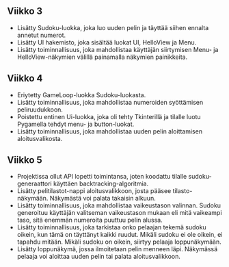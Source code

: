 ## Viikko 3

- Lisätty Sudoku-luokka, joka luo uuden pelin ja täyttää siihen ennalta annetut numerot.
- Lisätty UI hakemisto, joka sisältää luokat UI, HelloView ja Menu.
- Lisätty toiminnallisuus, joka mahdollistaa käyttäjän siirtymisen Menu- ja HelloView-näkymien välillä painamalla näkymien painikkeita.

## Viikko 4
- Eriytetty GameLoop-luokka Sudoku-luokasta.
- Lisätty toiminnallisuus, joka mahdollistaa numeroiden syöttämisen peliruudukkoon.
- Poistettu entinen Ui-luokka, joka oli tehty Tkinterillä ja tilalle luotu Pygamella tehdyt menu- ja button-luokat.
- Lisätty toiminnallisuus, joka mahdollistaa uuden pelin aloittamisen aloitusvalikosta.

## Viikko 5
- Projektissa ollut API lopetti toimintansa, joten koodattu tilalle sudoku-generaattori käyttäen backtracking-algoritmia.
- Lisätty pelitilastot-nappi aloitusvalikkoon, josta pääsee tilasto-näkymään. Näkymästä voi palata takaisin alkuun. 
- Lisätty toiminnallisuus, joka mahdollistaa vaikeustason valinnan. Sudoku generoituu käyttäjän valitseman vaikeustason mukaan eli mitä vaikeampi taso, sitä enemmän numeroita puuttuu pelin alussa. 
- Lisätty toiminnallisuus, joka tarkistaa onko pelaajan tekemä sudoku oikein, kun tämä on täyttänyt kaikki ruudut. Mikäli sudoku ei ole oikein, ei tapahdu mitään. Mikäli sudoku on oikein, siirtyy pelaaja loppunäkymään.
- Lisätty loppunäkymä, jossa ilmoitetaan pelin menneen läpi. Näkymässä pelaaja voi aloittaa uuden pelin tai palata aloitusvalikkoon. 
